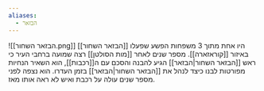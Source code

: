 ```yaml
---
aliases:
  - הבזאר
---
```

![[הבזאר השחור.png]]
[[הבזאר השחור]] היו אחת מתוך 3 משפחות הפשע שפעלו באיזור [[קוראזארה]].
מספר שנים לאחר [[מות הסולטן]] רצה שמועה ברחבי העיר כי ראש [[הבזאר השחור|הבזאר]] הגיע להבנה והסכם עם ה[[רכבות]], הוא השאיר הנחיות מפורטות לבנו כיצד לנהל את [[הבזאר השחור|הבזאר]] בזמן העדרו.
הוא נצפה לפני מספר שנים עולה על רכבת ואיש לא ראה אותו מאז.